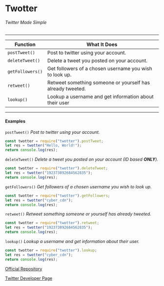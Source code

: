 Twotter
=
###### *Twitter Made Simple*
* * *
| Function | What It Does |
| ------ | ------ |
| `postTweet()` | Post to twitter using your account. |
| `deleteTweet()` | Delete a tweet you posted on your account. |
| `getFollowers()`| Get followers of a chosen username you wish to look up. |
| `retweet()` | Retweet something someone or yourself has already tweeted. |
| `lookup()` | Lookup a username and get information about their user |
***
#### Examples

`postTweet()` 
*Post to twitter using your account.*
```js
const twotter = require("twotter").postTweet;
let res = twotter("Hello, World!");
return console.log(res);
```
`deleteTweet()` 
*Delete a tweet you posted on your account (ID based **ONLY**).*
```js
const twotter = require("twotter").deleteTweet;
let res = twotter("192373892684562835");
return console.log(res);
```
`getFollowers()` 
*Get followers of a chosen username you wish to look up.*
```js
const twotter = require("twotter").getFollowers;
let res = twotter("cyber_cdn");
return console.log(res);
```
`retweet()` 
*Retweet something someone or yourself has already tweeted.*
```js
const twotter = require("twotter").retweet;
let res = twotter("192373892684562835");
return console.log(res);
```
`lookup()` 
*Lookup a username and get information about their user.*
```js
const twotter = require("twotter").lookup;
let res = twotter("cyber_cdn");
return console.log(res);
```
[Official Repository](https://github.com/CyberCDN/twotter)

[Twitter Developer Page](http://developer.twitter.com/en/apps)